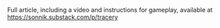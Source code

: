 Full article, including a video and instructions for gameplay, available at https://sonnik.substack.com/p/tracery